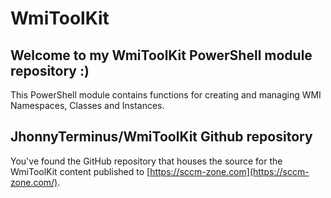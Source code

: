 # WmiToolKit
## Welcome to my WmiToolKit PowerShell module repository :)

This PowerShell module contains functions for creating and managing WMI Namespaces, Classes and Instances.

## JhonnyTerminus/WmiToolKit Github repository

You've found the GitHub repository that houses the source for the WmiToolKit content published to [https://sccm-zone.com](https://sccm-zone.com/).
